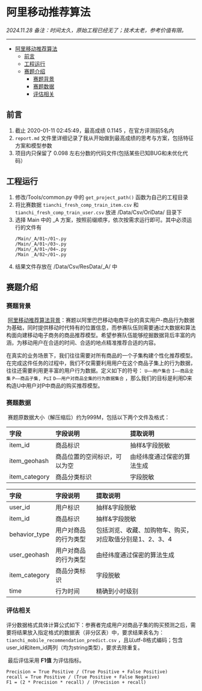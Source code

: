 # 阿里移动推荐算法

*2024.11.28 备注：时间太久，原始工程已经无了；技术太老，参考价值有限。*

-----
- [阿里移动推荐算法](#阿里移动推荐算法)
  - [前言](#前言)
  - [工程运行](#工程运行)
  - [赛题介绍](#赛题介绍)
    - [赛题背景](#赛题背景)
    - [赛题数据](#赛题数据)
    - [评估相关](#评估相关)


##  前言

1. 截止 2020-01-11 02:45:49，最高成绩  0.1145 ，在官方评测前5名内
2. `report.md` 文件里详细记录了我从开始做到最高成绩的思考与方案，包括特征方案和模型参数
3. 项目内只保留了 0.098 左右分数的代码文件(包括某些已知BUG和未优化代码）
   
##  工程运行
1. 修改/Tools/common.py 中的 `get_project_path()` 函数为自己的工程目录
2. 将比赛数据 `tianchi_fresh_comp_train_item.csv` 和 `tianchi_fresh_comp_train_user.csv` 放进 /Data/Csv/OriData/ 目录下
3. 选择 Main 中的  _A 方案，按照前缀顺序，依次按需求运行即可。其中必须运行的文件有  
   ```
   /Main/_A/01~/01~.py
   /Main/_A/01~/03~.py
   /Main/_A/01~/04~.py
   /Main _A/02~/01~.py
   ```
4. 结果文件存放在 /Data/Csv/ResData/_A/ 中



##  赛题介绍

### 赛题背景

​	[阿里移动推荐算法背景](https://tianchi.aliyun.com/competition/entrance/231522/introduction)：赛题以阿里巴巴移动电商平台的真实用户-商品行为数据为基础，同时提供移动时代特有的位置信息，而参赛队伍则需要通过大数据和算法构面向建移动电子商务的商品推荐模型。希望参赛队伍能够挖掘数据背后丰富的内涵，为移动用户在合适的时间、合适的地点精准推荐合适的内容。	

​	在真实的业务场景下，我们往往需要对所有商品的一个子集构建个性化推荐模型。在完成这件任务的过程中，我们不仅需要利用用户在这个商品子集上的行为数据，往往还需要利用更丰富的用户行为数据。定义如下的符号： ```U——用户集合``` ```I——商品全集``` ```P——商品子集, P⊆I``` ```D——用户对商品全集的行为数据集合``` ，那么我们的目标是利用D来构造U中用户对P中商品的购买推荐模型。 

### 赛题数据

​	赛题原数据大小（解压缩后）约为999M，包括以下两个文件及格式：

| 字段          | 字段说明                     | 提取说明                   |
| :------------ | :--------------------------- | :------------------------- |
| item_id       | 商品标识                     | 抽样&字段脱敏              |
| item_geohash  | 商品位置的空间标识，可以为空 | 由经纬度通过保密的算法生成 |
| item_category | 商品分类标识                 | 字段脱敏                   |

| 字段          | 字段说明             | 提取说明                                                 |
| :------------ | :------------------- | :------------------------------------------------------- |
| user_id       | 用户标识             | 抽样&字段脱敏                                            |
| item_id       | 商品标识             | 抽样&字段脱敏                                            |
| behavior_type | 用户对商品的行为类型 | 包括浏览、收藏、加购物车、购买，对应取值分别是1、2、3、4 |
| user_geohash  | 用户对商品的行为类型 | 由经纬度通过保密的算法生成                               |
| item_category | 商品分类标识         | 字段脱敏                                                 |
| time          | 行为时间             | 精确到小时级别                                           |

### 评估相关

​	评分数据格式具体计算公式如下：参赛者完成用户对商品子集的购买预测之后，需要将结果放入指定格式的数据表（非分区表）中，要求结果表名为： ```tianchi_mobile_recommendation_predict.csv``` ，且以utf-8格式编码；包含user_id和item_id两列（均为string类型），要求去除重复。

​	最后评估采用 __F1值__ 为评估指标。

```
Precision = True Positive / (True Positive + False Positive)
recall = True Positive / (True Positive + False Negative)
F1 = (2 * Precision * recall) / (Precision + recall)
```


